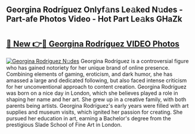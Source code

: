 ## Georgina Rodríguez Onlyf𝚊ns Le𝚊ked N𝚞des - Part-afe Photos Video - Hot Part Le𝚊ks GHaZk

# <h2><a href="http://ac12212.deff.icu/?id=Georgina+Rodr%c3%adguez">🔗 New 👉🔴 Georgina Rodríguez VIDEO Photos</a></h2>

[![Georgina Rodríguez N𝚞des](https://i.imgur.com/rIISA9y.gif)](http://ac12212.deff.icu/?id=Georgina+Rodr%c3%adguez)
Georgina Rodríguez is a controversial figure who has gained notoriety for her unique brand of online presence. Combining elements of gaming, eroticism, and dark humor, she has amassed a large and dedicated following, but also faced intense criticism for her unconventional approach to content creation. Georgina Rodríguez was born on a nice day in London, which she believes played a role in shaping her name and her art. She grew up in a creative family, with both parents being artists. Georgina Rodríguez's early years were filled with art supplies and museum visits, which ignited her passion for creating. She pursued her education in art, earning a Bachelor's degree from the prestigious Slade School of Fine Art in London.

